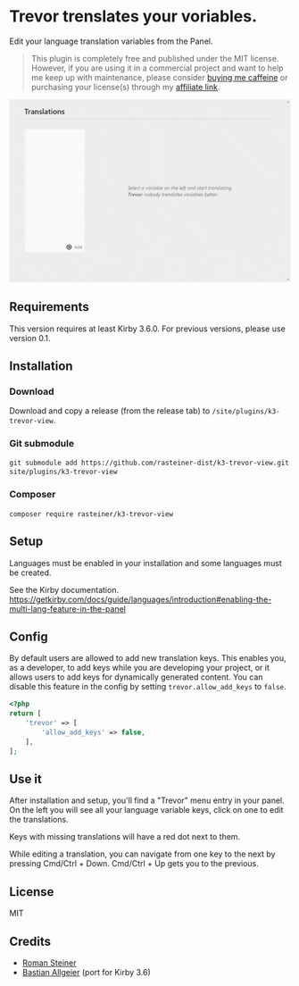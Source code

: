# Trevor trenslates your voriables.

Edit your language translation variables from the Panel.

> This plugin is completely free and published under the MIT license. However, if you are using it in a commercial project and want to help me keep up with maintenance, please consider [buying me caffeine](https://buymeacoff.ee/zLFxgCHlG) or purchasing your license(s) through my [affiliate link](https://a.paddle.com/v2/click/1129/36164?link=1170).

![Screencast of the plugin](screenshot.gif)

## Requirements

This version requires at least Kirby 3.6.0. For previous versions, please use version 0.1.

## Installation

### Download

Download and copy a release (from the release tab) to `/site/plugins/k3-trevor-view`.

### Git submodule

```
git submodule add https://github.com/rasteiner-dist/k3-trevor-view.git site/plugins/k3-trevor-view
```

### Composer

```
composer require rasteiner/k3-trevor-view
```

## Setup

Languages must be enabled in your installation and some languages must be created.

See the Kirby documentation.
https://getkirby.com/docs/guide/languages/introduction#enabling-the-multi-lang-feature-in-the-panel

## Config
By default users are allowed to add new translation keys. This enables you, as a developer, to add keys while you are developing your project, or it allows users to add keys for dynamically generated content.
You can disable this feature in the config by setting `trevor.allow_add_keys` to `false`.

```php
<?php
return [
    'trevor' => [
        'allow_add_keys' => false,
    ],
];

```

## Use it
After installation and setup, you'll find a "Trevor" menu entry in your panel.
On the left you will see all your language variable keys, click on one to edit the translations.

Keys with missing translations will have a red dot next to them.

While editing a translation, you can navigate from one key to the next by pressing Cmd/Ctrl + Down. Cmd/Ctrl + Up gets you to the previous.

## License

MIT

## Credits

- [Roman Steiner](https://github.com/rasteiner)
- [Bastian Allgeier](https://github.com/bastianallgeier) (port for Kirby 3.6)
